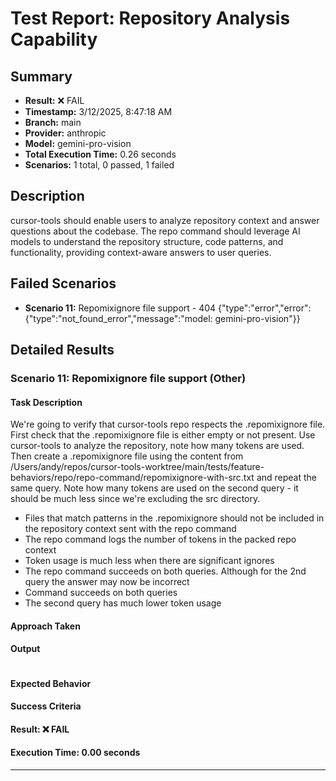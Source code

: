 # Test Report: Repository Analysis Capability

## Summary

- **Result:** ❌ FAIL
- **Timestamp:** 3/12/2025, 8:47:18 AM
- **Branch:** main
- **Provider:** anthropic
- **Model:** gemini-pro-vision
- **Total Execution Time:** 0.26 seconds
- **Scenarios:** 1 total, 0 passed, 1 failed

## Description

cursor-tools should enable users to analyze repository context and answer questions about the codebase. The repo command should leverage AI models to understand the repository structure, code patterns, and functionality, providing context-aware answers to user queries.

## Failed Scenarios

- **Scenario 11:** Repomixignore file support - 404 {"type":"error","error":{"type":"not_found_error","message":"model: gemini-pro-vision"}}

## Detailed Results

### Scenario 11: Repomixignore file support (Other)

#### Task Description

We're going to verify that cursor-tools repo respects the .repomixignore file. First check that the .repomixignore file is either empty or not present. Use cursor-tools to analyze the repository, note how many tokens are used.
Then create a .repomixignore file using the content from /Users/andy/repos/cursor-tools-worktree/main/tests/feature-behaviors/repo/repo-command/repomixignore-with-src.txt and repeat the same query. Note how many tokens are used on the second query - it should be much less since we're excluding the src directory.
- Files that match patterns in the .repomixignore should not be included in the repository context sent with the repo command
- The repo command logs the number of tokens in the packed repo context
- Token usage is much less when there are significant ignores
- The repo command succeeds on both queries. Although for the 2nd query the answer may now be incorrect
- Command succeeds on both queries
- The second query has much lower token usage

#### Approach Taken



#### Output

```

```

#### Expected Behavior


#### Success Criteria


#### Result: ❌ FAIL

#### Execution Time: 0.00 seconds

---


